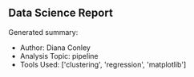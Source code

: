 ## Data Science Report

Generated summary:

- Author: Diana Conley
- Analysis Topic: pipeline
- Tools Used: ['clustering', 'regression', 'matplotlib']
